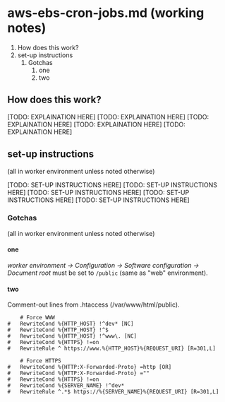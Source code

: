 # aws-ebs-cron-jobs.md (working notes)

<!-- MarkdownTOC -->

1. How does this work?
1. set-up instructions
    1. Gotchas
        1. one
        1. two

<!-- /MarkdownTOC -->

## How does this work?

[TODO: EXPLAINATION HERE]
[TODO: EXPLAINATION HERE]
[TODO: EXPLAINATION HERE]
[TODO: EXPLAINATION HERE]
[TODO: EXPLAINATION HERE]


## set-up instructions

(all in worker environment unless noted otherwise)

[TODO: SET-UP INSTRUCTIONS HERE]
[TODO: SET-UP INSTRUCTIONS HERE]
[TODO: SET-UP INSTRUCTIONS HERE]
[TODO: SET-UP INSTRUCTIONS HERE]
[TODO: SET-UP INSTRUCTIONS HERE]


### Gotchas

(all in worker environment unless noted otherwise)

#### one

*worker environment → Configuration → Software configuration → Document root* must be set to `/public` (same as "web" environment).

#### two

Comment-out lines from .htaccess (/var/www/html/public).

```
    # Force WWW
#   RewriteCond %{HTTP_HOST} !^dev* [NC]
#   RewriteCond %{HTTP_HOST} !^$
#   RewriteCond %{HTTP_HOST} !^www\. [NC]
#   RewriteCond %{HTTPS} !=on
#   RewriteRule ^ https://www.%{HTTP_HOST}%{REQUEST_URI} [R=301,L]

    # Force HTTPS
#   RewriteCond %{HTTP:X-Forwarded-Proto} =http [OR]
#   RewriteCond %{HTTP:X-Forwarded-Proto} =""
#   RewriteCond %{HTTPS} !=on
#   RewriteCond %{SERVER_NAME} !^dev*
#   RewriteRule ^.*$ https://%{SERVER_NAME}%{REQUEST_URI} [R=301,L]
```